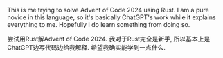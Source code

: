 This is me trying to solve Advent of Code 2024 using Rust. I am a pure novice in this language, so it's basically ChatGPT's work while it explains everything to me. Hopefully I do learn something from doing so.

尝试用Rust解Advent of Code 2024. 我对于Rust完全是新手, 所以基本上是ChatGPT边写代码边给我解释. 希望我确实能学到一点什么. 